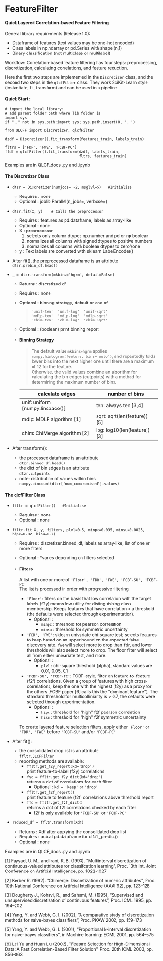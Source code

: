 # FeatureFilter
#### Quick Layered Correlation-based Feature Filtering

General library requirements (Release 1.0):
* Dataframe of features (text values may be one-hot encoded)
* Class labels in np.ndarray or pd.Series with shape (n,1)
* Binary classification (not multiclass or multilabel)

Workflow:
Correlation-based feature filtering has four steps: preprocessing, 
discretization, calculating correlations, and feature reduction.

Here the first two steps are implemented in the ` Discretizer ` class, 
and the second two steps in the ` qlcfFilter ` class. 
They work SciKit-Learn style (instantiate, fit, transform) 
and can be used in a pipeline.

#### Quick Start: 
```
# import the local library:
# add parent folder path where lib folder is
import sys
if ".." not in sys.path:import sys; sys.path.insert(0, '..') 

from QLCFF import Discretizer, qlcfFilter

dzdf = Discretizer().fit_transform(features_train, labels_train) 

fltrs = ['FDR', 'FWE', 'FCBF-PC']
ffdf = qlcfFilter().fit_transform(dzdf, labels_train, 
                                  fltrs, features_train)
```
Examples are in QLCF_docs .py and .ipynb


#### The Discretizer Class

* ` dtzr = Discretizer(numjobs= -2, msglvl=5)   #Initialise `
  - Requires : none
  - Optional : joblib Parallel(n_jobs=, verbose=)
 
* ` dtzr.fit(X, y)    # Calls the preprocessor `
  - Requires : features as pd.dataframe, labels as array-like
  - Optional : none
  - X : preprocessor  
    1. selects only column dtypes np.number and pd or np boolean
    2. normalizes all columns with signed dtypes to positive numbers
    3. normalizes all columns with boolean dtypes to zero//one
  - y : Text labels are converted with sklearn LabelEncoder()

* After fit(), the preprocessed dataframe is an attribute<br>` dtzr.prebin_df.head() `

* ` _ = dtzr.transform(mkbins='hgrm', detail=False) `
  - Returns  : discretized df
  - Requires : none
  - Optional : binning strategy, default or one of
    > ` 'unif-ten'  'unif-log'  'unif-sqrt' `<br> 
      ` 'mdlp-ten'  'mdlp-log'  'mdlp-sqrt' `<br> 
      ` 'chim-ten'  'chim-log'  'chim-sqrt' `
  - Optional : (boolean) print binning report  
  - #### Binning Strategy
    > The default value ` mkbins=hgrm ` applies ` numpy.histogram(feature, bins='auto') `, 
    > and repeatedly folds lower bins into the next higher one until there are a maximum of 12 for the feature.<br> 
      Otherwise, the valid values combine an algorithm for calculating the bin 
      edges (cutpoints) with a method for determining the maximum number of bins. 
      
     calculate edges | number of bins
      --------------- | ---------------
      unif: uniform [numpy.linspace()] |ten:  always ten [3,4]
      mdlp: MDLP algorithm  [1]        |sqrt: sqrt(len(feature))   [5]
      chim: ChiMerge algorithm  [2]    |log:  log10(len(feature))  [3]

* After transform():
  - the processed dataframe is an attribute<br>` dtzr.binned_df.head() `
  - the dict of bin edges is an attribute<br>` dtzr.cutpoints `
  - note: distribution of values within bins<br>` numpy.bincount(dtzr['num_compromised'].values) `

#### The qlcfFilter Class

* ` ffltr = qlcfFilter()   #Initialise `
  - Requires : none
  - Optional : none
 
* ` ffltr.fit(X, y, filters, plvl=0.5, minpc=0.035, minsu=0.0025, hipc=0.82, hisu=0.7) `
  - Requires : discretizer.binned_df, labels as array-like, list of one or more filters
  - Optional : *varies depending on filters selected
  - #### Filters
    A list with one or more of ` 'Floor', 'FDR', 'FWE', 'FCBF-SU', 'FCBF-PC' `<br>
    The list is processed in order with progressive filtering
    - ` 'Floor' `: filters on the basis that low correlation with the target labels (f2y) means low utility for distinguishing class membership. Keeps features that have correlation > a threshold (the defaults were selected through experimentation).
      - Optional : 
        - ` minpc ` : threshold for pearson correlation
        - ` minsu ` : threshold for symmetric uncertainty 
    - ` 'FDR', 'FWE' `: sklearn univariate chi-square test; selects features to keep based on an upper bound on the expected false discovery rate. ` fwe ` will select more to drop than ` fdr `, and lower thresholds will also select more to drop. The floor filter will select all from either univariate test, and more.
      - Optional : 
        - ` plvl ` : chi-square threshold (alpha), standard values are 0.01, 0.05, 0.1
    - ` 'FCBF-SU', 'FCBF-PC' `: FCBF-style, filter on feature-to-feature (f2f) correlations. Given a group of features with high cross-correlations, keep the one with the highest (f2y) as a proxy for the others (FCBF paper [6] calls this the "dominant feature"). The standard threshold for multicolliniarity is > 0.7, the defaults were selected through experimentation. 
      - Optional : 
        - ` hipc ` : threshold for "high" f2f pearson correlation
        - ` hisu ` : threshold for "high" f2f symmetric uncertainty 

    To create layered feature selection filters, apply either ` 'Floor' ` or ` 'FDR', 'FWE' ` before ` 'FCBF-SU' ` and/or  ` 'FCBF-PC' `
 
 * After fit():
   - the consolidated drop list is an attribute<br>` ffltr.QLCFFilter `
   - reporting methods are available:
     - ` ffltr.get_f2y_report(kd='drop') `<br>print feature-to-label (f2y) correlations 
     - ` fyd = ffltr.get_f2y_dict(kd='drop') `<br>returns a dict of correlations for each filter
       - Optional : ` kd = 'keep' ` or ` 'drop' `
     - ` ffltr.get_f2f_report() `<br>print feature to feature (f2f) correlations above threshold report
     - ` ffd = ffltr.get_f2f_dict() `<br>returns a dict of f2f correlations checked by each filter
       - f2f is only available for ` 'FCBF-SU' ` or ` 'FCBF-PC' `

* ` reduced_df = ffltr.transform(Xdf) `
  - Returns  : Xdf after applying the consolidated drop list
  - Requires : actual pd.dataframe for clf.fit_predict()
  - Optional : none

Examples are in QLCF_docs .py and .ipynb
    
[1] Fayyad, U. M., and Irani, K. B. (1993). "Multiinterval discretization of 
    continuous-valued attributes for classifcation learning", Proc. 13th 
    Int. Joint Conference on Artifcial Intelligence, pp. 1022-1027

[2] Kerber R. (1992). "Chimerge: Discretization of numeric attributes", 
    Proc. 10th National Conference on Artifcial Intelligence (AAAI'92), pp. 123–128

[3] Dougherty J., Kohavi, R., and Sahami, M. (1995), “Supervised and unsupervised
    discretization of continuous features”, Proc. ICML 1995, pp. 194–202
    
[4] Yang, Y. and Webb, G. I. (2002), “A comparative study of discretization methods 
    for naive-bayes classifiers”, Proc. PKAW 2002, pp. 159-173
    
[5] Yang, Y. and Webb, G. I. (2001), “Proportional k-interval discretization 
    for naive-bayes classifiers”, in Machine learning: ECML 2001, pp. 564–575

[6] Lei Yu and Huan Liu (2003), "Feature Selection for High-Dimensional Data: 
    A Fast Correlation-Based Filter Solution", Proc. 20th ICML 2003, pp. 856-863
